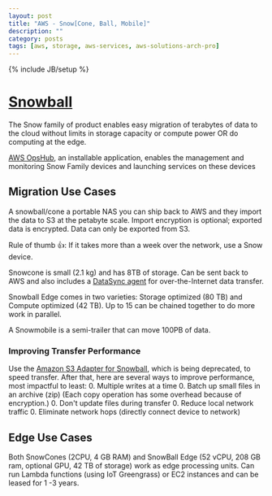 ```yaml
---
layout: post
title: "AWS - Snow[Cone, Ball, Mobile]"
description: ""
category: posts
tags: [aws, storage, aws-services, aws-solutions-arch-pro]
---
```

{% include JB/setup %}

# [Snowball](https://aws.amazon.com/importexport/) 
The Snow family of product enables easy migration of terabytes of data to the cloud without limits in storage capacity or compute power OR do computing at the edge.

[AWS OpsHub](https://aws.amazon.com/about-aws/whats-new/2020/04/introducing-aws-opshub-snow-family/), an installable application, enables the management and monitoring Snow Family devices and launching services on these devices 

## Migration Use Cases
A snowball/cone a portable NAS you can ship back to AWS and they import the data to S3 at the petabyte scale. Import encryption is optional; exported data is encrypted. Data can only be exported from S3. 

Rule of thumb 👍: If it takes more than a week over the network, use a Snow device.

Snowcone is small (2.1 kg) and has 8TB of storage. Can be sent back to AWS and also includes a [DataSync agent](https://docs.aws.amazon.com/datasync/latest/userguide/deploy-agents.html#snowcone-agent) for over-the-Internet data transfer. 

Snowball Edge comes in two varieties: Storage optimized (80 TB) and Compute optimized (42 TB). Up to 15 can be chained together to do more work in parallel.

A Snowmobile is a semi-trailer that can move 100PB of data.

### Improving Transfer Performance
Use the [Amazon S3 Adapter for Snowball](https://docs.aws.amazon.com/snowball/latest/ug/snowball-transfer-adapter.html), which is being deprecated, to speed transfer. After that, here are several ways to improve performance, most impactful to least:
0. Multiple writes at a time
0. Batch up small files in an archive (zip) (Each copy operation has some overhead because of encryption.)
0. Don't update files during transfer
0. Reduce local network traffic
0. Eliminate network hops (directly connect device to network)

## Edge Use Cases
Both SnowCones (2CPU, 4 GB RAM) and SnowBall Edge (52 vCPU, 208 GB ram, optional GPU, 42 TB of storage) work as edge processing units. Can run Lambda functions (using IoT Greengrass) or EC2 instances and can be leased for 1 -3 years.
